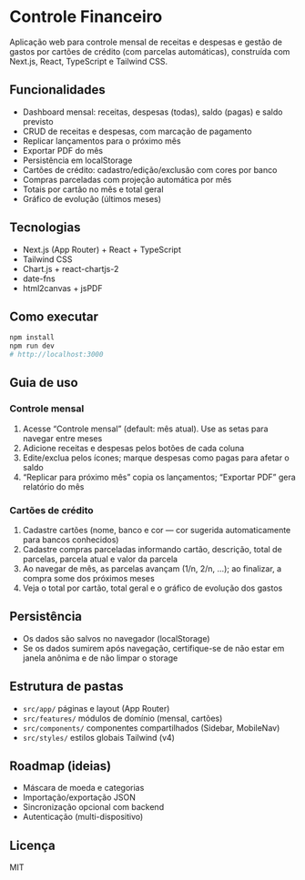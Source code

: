 # Controle Financeiro

Aplicação web para controle mensal de receitas e despesas e gestão de gastos por cartões de crédito (com parcelas automáticas), construída com Next.js, React, TypeScript e Tailwind CSS.

## Funcionalidades
- Dashboard mensal: receitas, despesas (todas), saldo (pagas) e saldo previsto
- CRUD de receitas e despesas, com marcação de pagamento
- Replicar lançamentos para o próximo mês
- Exportar PDF do mês
- Persistência em localStorage
- Cartões de crédito: cadastro/edição/exclusão com cores por banco
- Compras parceladas com projeção automática por mês
- Totais por cartão no mês e total geral
- Gráfico de evolução (últimos meses)

## Tecnologias
- Next.js (App Router) + React + TypeScript
- Tailwind CSS
- Chart.js + react-chartjs-2
- date-fns
- html2canvas + jsPDF

## Como executar
```bash
npm install
npm run dev
# http://localhost:3000
```

## Guia de uso
### Controle mensal
1. Acesse “Controle mensal” (default: mês atual). Use as setas para navegar entre meses
2. Adicione receitas e despesas pelos botões de cada coluna
3. Edite/exclua pelos ícones; marque despesas como pagas para afetar o saldo
4. “Replicar para próximo mês” copia os lançamentos; “Exportar PDF” gera relatório do mês

### Cartões de crédito
1. Cadastre cartões (nome, banco e cor — cor sugerida automaticamente para bancos conhecidos)
2. Cadastre compras parceladas informando cartão, descrição, total de parcelas, parcela atual e valor da parcela
3. Ao navegar de mês, as parcelas avançam (1/n, 2/n, …); ao finalizar, a compra some dos próximos meses
4. Veja o total por cartão, total geral e o gráfico de evolução dos gastos

## Persistência
- Os dados são salvos no navegador (localStorage)
- Se os dados sumirem após navegação, certifique-se de não estar em janela anônima e de não limpar o storage

## Estrutura de pastas
- `src/app/` páginas e layout (App Router)
- `src/features/` módulos de domínio (mensal, cartões)
- `src/components/` componentes compartilhados (Sidebar, MobileNav)
- `src/styles/` estilos globais Tailwind (v4)

## Roadmap (ideias)
- Máscara de moeda e categorias
- Importação/exportação JSON
- Sincronização opcional com backend
- Autenticação (multi-dispositivo)

## Licença
MIT

